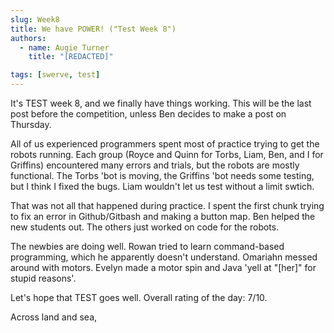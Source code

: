 ```yaml
---
slug: Week8
title: We have POWER! ("Test Week 8")
authors:
  - name: Augie Turner
    title: "[REDACTED]"

tags: [swerve, test]
---
```


It's TEST week 8, and we finally have things working. This will be the last post before the competition, unless Ben decides to make a post on Thursday. 

All of us experienced programmers spent most of practice trying to get the robots running. Each group (Royce and Quinn for Torbs, Liam, Ben, and I for Griffins) encountered many errors and trials, but the robots are mostly functional. The Torbs 'bot is moving, the Griffins 'bot needs some testing, but I think I fixed the bugs. Liam wouldn't let us test without a limit swtich. 

That was not all that happened during practice. I spent the first chunk trying to fix an error in Github/Gitbash and making a button map. Ben helped the new students out. The others just worked on code for the robots.

The newbies are doing well. Rowan tried to learn command-based programming, which he apparently doesn't understand. Omariahn messed around with motors. Evelyn made a motor spin and Java 'yell at "[her]" for stupid reasons'.

Let's hope that TEST goes well.
Overall rating of the day: 7/10.

Across land and sea,